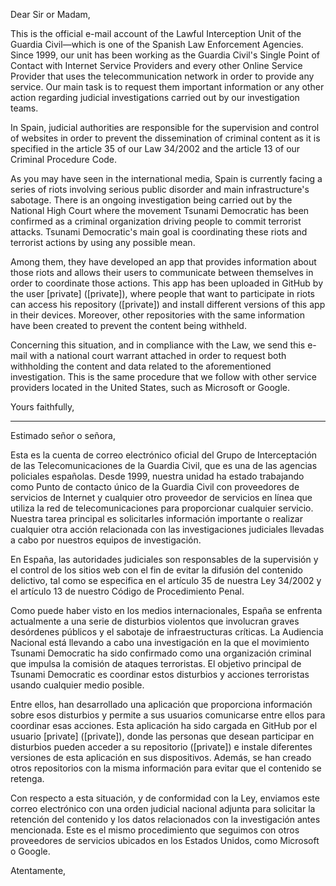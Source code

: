 Dear Sir or Madam,

This is the official e-mail account of the Lawful Interception Unit of the Guardia Civil—which is one of the Spanish Law Enforcement Agencies. Since 1999, our unit has been working as the Guardia Civil's Single Point of Contact with Internet Service Providers and every other Online Service Provider that uses the telecommunication network in order to provide any service. Our main task is to request them important information or any other action regarding judicial investigations carried out by our investigation teams.

In Spain, judicial authorities are responsible for the supervision and control of websites in order to prevent the dissemination of criminal content as it is specified in the article 35 of our Law 34/2002 and the article 13 of our Criminal Procedure Code.

As you may have seen in the international media, Spain is currently facing a series of riots involving serious public disorder and main infrastructure's sabotage. There is an ongoing investigation being carried out by the National High Court where the movement Tsunami Democratic has been confirmed as a criminal organization driving people to commit terrorist attacks. Tsunami Democratic's main goal is coordinating these riots and terrorist actions by using any possible mean.

Among them, they have developed an app that provides information about those riots and allows their users to communicate between themselves in order to coordinate those actions. This app has been uploaded in GitHub by the user [private] ([private]), where people that want to participate in riots can access his repository ([private]) and install different versions of this app in their devices. Moreover, other repositories with the same information have been created to prevent the content being withheld.

Concerning this situation, and in compliance with the Law, we send this e-mail with a national court warrant attached in order to request both withholding the content and data related to the aforementioned investigation. This is the same procedure that we follow with other service providers located in the United States, such as Microsoft or Google.

Yours faithfully,

------------------------------------------------------------------------------------------

Estimado señor o señora,

Esta es la cuenta de correo electrónico oficial del Grupo de Interceptación de las Telecomunicaciones de la Guardia Civil, que es una de las agencias policiales españolas. Desde 1999, nuestra unidad ha estado trabajando como Punto de contacto único de la Guardia Civil con proveedores de servicios de Internet y cualquier otro proveedor de servicios en línea que utiliza la red de telecomunicaciones para proporcionar cualquier servicio. Nuestra tarea principal es solicitarles información importante o realizar cualquier otra acción relacionada con las investigaciones judiciales llevadas a cabo por nuestros equipos de investigación.

En España, las autoridades judiciales son responsables de la supervisión y el control de los sitios web con el fin de evitar la difusión del contenido delictivo, tal como se especifica en el artículo 35 de nuestra Ley 34/2002 y el artículo 13 de nuestro Código de Procedimiento Penal.

Como puede haber visto en los medios internacionales, España se enfrenta actualmente a una serie de disturbios violentos que involucran graves desórdenes públicos y el sabotaje de infraestructuras críticas. La Audiencia Nacional está llevando a cabo una investigación en la que el movimiento Tsunami Democratic ha sido confirmado como una organización criminal que impulsa la comisión de ataques terroristas. El objetivo principal de Tsunami Democratic es coordinar estos disturbios y acciones terroristas usando cualquier medio posible.

Entre ellos, han desarrollado una aplicación que proporciona información sobre esos disturbios y permite a sus usuarios comunicarse entre ellos para coordinar esas acciones. Esta aplicación ha sido cargada en GitHub por el usuario [private] ([private]), donde las personas que desean participar en disturbios pueden acceder a su repositorio ([private]) e instale diferentes versiones de esta aplicación en sus dispositivos. Además, se han creado otros repositorios con la misma información para evitar que el contenido se retenga.

Con respecto a esta situación, y de conformidad con la Ley, enviamos este correo electrónico con una orden judicial nacional adjunta para solicitar la retención del contenido y los datos relacionados con la investigación antes mencionada. Este es el mismo procedimiento que seguimos con otros proveedores de servicios ubicados en los Estados Unidos, como Microsoft o Google.

Atentamente,
